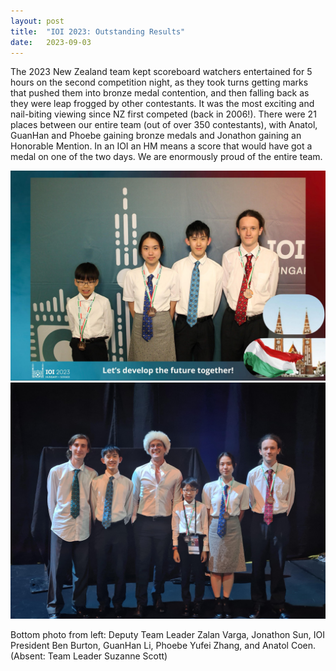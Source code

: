 ```yaml
---
layout: post
title:  "IOI 2023: Outstanding Results"
date:   2023-09-03
---
```


The 2023 New Zealand team kept scoreboard watchers entertained for 5 hours on the second competition night, as they took turns getting marks that pushed them into bronze medal contention, and then falling back as they were leap frogged by other contestants. It was the most exciting and nail-biting viewing since NZ first competed (back in 2006!). There were 21 places between our entire team (out of over 350 contestants), with Anatol, GuanHan and Phoebe gaining bronze medals and Jonathon gaining an Honorable Mention. In an IOI an HM means a score that would have got a medal on one of the two days. We are enormously proud of the entire team. 

<img src="/images/posts/2023-09-03-team-photo.jpg" alt="Team photo with medals"/>
<img src="/images/posts/2023-09-03-team-with-ben.jpg" alt="Team photo with IOI President"/>

Bottom photo from left: Deputy Team Leader Zalan Varga, Jonathon Sun, IOI President Ben Burton, GuanHan Li, Phoebe Yufei Zhang, and Anatol Coen. (Absent: Team Leader Suzanne Scott)